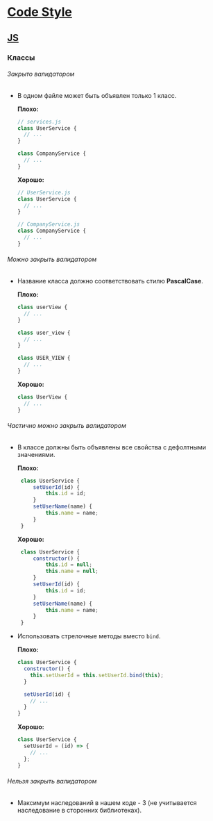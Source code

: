 # [Code Style](../../README.md)

## [JS](../README.md)

### Классы

###### Закрыто валидатором

- В одном файле может быть объявлен только 1 класс.

  **Плохо:**
  ```js
  // services.js
  class UserService {
    // ...
  }

  class CompanyService {
    // ...
  }
  ```
  **Хорошо:**
  ```js
  // UserService.js
  class UserService {
    // ...
  }

  // CompanyService.js
  class CompanyService {
    // ...
  }
  ```

###### Можно закрыть валидатором

- Название класса должно соответствовать стилю **PascalCase**.

  **Плохо:**
  ```js
  class userView {
    // ...
  }

  class user_view {
    // ...
  }

  class USER_VIEW {
    // ...
  }
  ```
  **Хорошо:**
  ```js
  class UserView {
    // ...
  }
  ```

###### Частично можно закрыть валидатором

- В классе должны быть объявлены все свойства с дефолтными значениями.

   **Плохо:**
   ```js
    class UserService {
        setUserId(id) {
            this.id = id;
        }
        setUserName(name) {
            this.name = name;
        }
    }
   ```
   **Хорошо:**
   ```js
    class UserService {
        constructor() {
            this.id = null;
            this.name = null;
        }
        setUserId(id) {
            this.id = id;
        }
        setUserName(name) {
            this.name = name;
        }
    }
    ```

- Использовать стрелочные методы вместо `bind`.

  **Плохо:**
  ```js
  class UserService {
    constructor() {
      this.setUserId = this.setUserId.bind(this);
    }

    setUserId(id) {
      // ...
    }
  }
  ```
  **Хорошо:**
  ```js
  class UserService {
    setUserId = (id) => {
      // ...
    };
  }
  ```

###### Нельзя закрыть валидатором

- Максимум наследований в нашем коде - 3 (не учитывается наследование в сторонних библиотеках).
